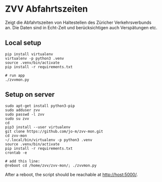 # ZVV Abfahrtszeiten

Zeigt die Abfahrtszeiten von Haltestellen des Züricher Verkehrsverbunds an.
Die Daten sind in Echt-Zeit und berücksichtigen auch Verspätungen etc.

## Local setup
    pip install virtualenv
    virtualenv -p python3 .venv
    source .venv/bin/activate
    pip install -r requirements.txt

    # run app
    ./zvvmon.py

## Setup on server

    sudo apt-get install python3-pip
    sudo adduser zvv
    sudo passwd -l zvv
    sudo su zvv
    cd
    pip3 install --user virtualenv
    git clone https://github.com/jo-m/zvv-mon.git
    cd zvv-mon
    ~/.local/bin/virtualenv -p python3 .venv
    source .venv/bin/activate
    pip install -r requirements.txt
    crontab -e

    # add this line:
    @reboot cd /home/zvv/zvv-mon/; ./zvvmon.py

After a reboot, the script should be reachable at <http://host:5000/>.
